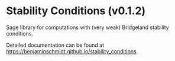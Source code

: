 # Stability Conditions (v0.1.2)

Sage library for computations with (very weak) Bridgeland stability conditions.

Detailed documentation can be found at
https://benjaminschmidt.github.io/stability_conditions.
